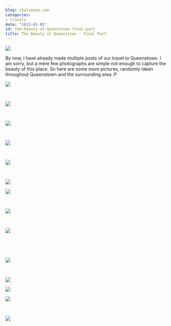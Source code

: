 ```yaml
---
blog: shalveena.com
categories:
- travels
date: "2013-01-05"
id: the-beauty-of-queenstown-final-part
title: The Beauty of Queenstown - Final Part
---
```


[![](https://shalveena.files.wordpress.com/2013/01/b9de5-p1010863.jpg?w=300)](https://shalveena.files.wordpress.com/2013/01/b9de5-p1010863.jpg)

By now, I have already made multiple posts of our travel to Queenstown. I am sorry, but a mere few photographs are simple not enough to capture the beauty of this place. So here are some more pictures, randomly taken throughout Queenstown and the surrounding area :P

[![](https://shalveena.files.wordpress.com/2013/01/8cd6e-dscn1257.jpg?w=300)](https://shalveena.files.wordpress.com/2013/01/8cd6e-dscn1257.jpg)

 

[![](https://shalveena.files.wordpress.com/2013/01/de88c-img_1399.jpg?w=300)](https://shalveena.files.wordpress.com/2013/01/de88c-img_1399.jpg)

 

[![](https://shalveena.files.wordpress.com/2013/01/3e095-img_1395.jpg?w=300)](https://shalveena.files.wordpress.com/2013/01/3e095-img_1395.jpg)

 

[![](https://shalveena.files.wordpress.com/2013/01/8e16a-p1020041.jpg?w=300)](https://shalveena.files.wordpress.com/2013/01/8e16a-p1020041.jpg)

 

[![](https://shalveena.files.wordpress.com/2013/01/e6327-p1020066.jpg?w=300)](https://shalveena.files.wordpress.com/2013/01/e6327-p1020066.jpg)

 

[![](https://shalveena.files.wordpress.com/2013/01/fc472-p1020079.jpg?w=300)](https://shalveena.files.wordpress.com/2013/01/fc472-p1020079.jpg)

[![](https://shalveena.files.wordpress.com/2013/01/1bb8b-p1020040.jpg?w=300)](https://shalveena.files.wordpress.com/2013/01/1bb8b-p1020040.jpg)

 

[![](https://shalveena.files.wordpress.com/2013/01/3a8d7-dscn1230.jpg?w=300)](https://shalveena.files.wordpress.com/2013/01/3a8d7-dscn1230.jpg)

 

[![](https://shalveena.files.wordpress.com/2013/01/332e7-p1020029.jpg?w=225)](https://shalveena.files.wordpress.com/2013/01/332e7-p1020029.jpg)

 

 

[![](https://shalveena.files.wordpress.com/2013/01/8f853-img_1444.jpg?w=300)](https://shalveena.files.wordpress.com/2013/01/8f853-img_1444.jpg)

 

[![](https://shalveena.files.wordpress.com/2013/01/1de43-img_1436.jpg?w=300)](https://shalveena.files.wordpress.com/2013/01/1de43-img_1436.jpg)

[![](https://shalveena.files.wordpress.com/2013/01/8ea6b-p1020071.jpg?w=300)](https://shalveena.files.wordpress.com/2013/01/8ea6b-p1020071.jpg)

[![](https://shalveena.files.wordpress.com/2013/01/54d33-dscn1262.jpg?w=300)](https://shalveena.files.wordpress.com/2013/01/54d33-dscn1262.jpg)

 

[![](https://shalveena.files.wordpress.com/2013/01/52c29-p1010979.jpg?w=225)](https://shalveena.files.wordpress.com/2013/01/52c29-p1010979.jpg)
